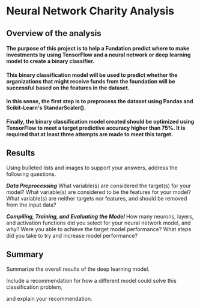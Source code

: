 # Neural Network Charity Analysis

## Overview of the analysis
#### The purpose of this project is to help a Fundation predict where to make investments by using TensorFlow and a neural network or deep learning model to create a binary classifier. 
#### This binary classification model will be used to predict whether the organizations that might receive funds from the foundation will be successful based on the features in the dataset.  
#### In this sense, the first step is to preprocess the dataset using Pandas and Scikit-Learn's StandarScaler().
#### Finally, the binary classification model created should be optimized using TensorFlow to meet a target predictive accuracy higher than 75%. It is required that at least three attempts are made to meet this target.


## Results
 Using bulleted lists and images to support your answers, address the following questions.

***Data Preprocessing***
What variable(s) are considered the target(s) for your model?
What variable(s) are considered to be the features for your model?
What variable(s) are neither targets nor features, and should be removed from the input data?

***Compiling, Training, and Evaluating the Model***
How many neurons, layers, and activation functions did you select for your neural network model, and why?
Were you able to achieve the target model performance?
What steps did you take to try and increase model performance?

## Summary

 Summarize the overall results of the deep learning model. 
 
 Include a recommendation for how a different model could solve this classification problem, 
 
 and explain your recommendation.